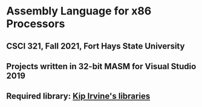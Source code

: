 # Assembly Language for x86 Processors
## CSCI 321, Fall 2021, Fort Hays State University
## Projects written in 32-bit MASM for Visual Studio 2019
## Required library: [Kip Irvine's libraries](https://asmirvine.com/gettingStartedVS2019/index.htm)

